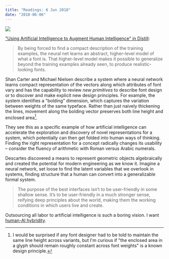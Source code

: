 ```yaml
---
title: "Readings: 6 Jun 2018"
date: "2018-06-06"
---
```


![](/img/2017/06/distall_aia_sketch.jpg)

["Using Artificial Intelligence to Augment Human Intelligence" in Distill][1]:

> By being forced to find a compact description of the training examples, the neural net learns an abstract, higher-level model of what a font is. That higher-level model makes it possible to generalize beyond the training examples already seen, to produce realistic-looking fonts.

Shan Carter and Michael Nielsen describe a system where a neural network learns compact representation of the vectors along which attributes of font vary and has the capability to review _new primitives_ to describe font design or to discover and make explicit new design principles. For example, the system identifies a "bolding" dimension, which captures the variation between weights of the same typeface. Rather than just naively thickening the lines, movement along the bolding vector preserves both line height and enclosed area[^1].

They see this as a specific example of how artificial intelligence can accelerate the exploration and discovery of novel representations for a system, which potentially can then get folded into human ways of thinking. Finding the right representation for a concept radically changes its usability – consider the fluency of arithmetic with Roman versus Arabic numerals.

Descartes discovered a means to represent geometric objects algebraically and created the potential for modern engineering as we know it. Imagine a neural network, set loose to find the latent variables that we overlook in systems, finding structure that a human can convert into a generalizable formal system.

> The purpose of the best interfaces isn’t to be user-friendly in some shallow sense. It’s to be user-friendly in a much stronger sense, reifying deep principles about the world, making them the working conditions in which users live and create.

Outsourcing all labor to artificial intelligence is such a boring vision. I want [human-AI hybridity][2].

[^1]: I would be surprised if any font designer had to be told to maintain the same line height across variants, but I'm curious if "the enclosed area in a glyph should remain roughly constant across font weights" is a known design principle.

[1]: https://distill.pub/2017/aia/
[2]: /2016/09/05/on-centaurs

